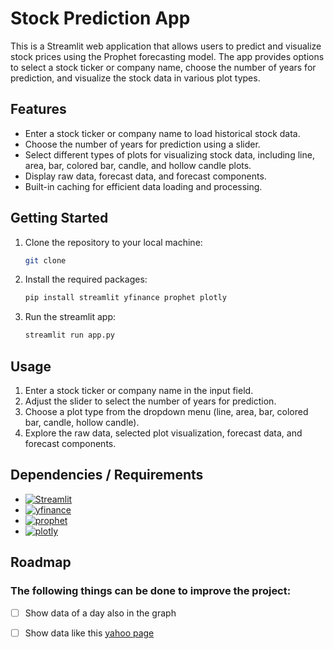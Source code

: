 # Stock Prediction App

This is a Streamlit web application that allows users to predict and visualize stock prices using the Prophet forecasting model. The app provides options to select a stock ticker or company name, choose the number of years for prediction, and visualize the stock data in various plot types.

## Features

-   Enter a stock ticker or company name to load historical stock data.
-   Choose the number of years for prediction using a slider.
-   Select different types of plots for visualizing stock data, including line, area, bar, colored bar, candle, and hollow candle plots.
-   Display raw data, forecast data, and forecast components.
-   Built-in caching for efficient data loading and processing.

## Getting Started

1.  Clone the repository to your local machine:

    ```bash
    git clone
    ```

2.  Install the required packages:

    ```bash
    pip install streamlit yfinance prophet plotly
    ```

3.  Run the streamlit app:

    ```bash
    streamlit run app.py
    ```

## Usage

1. Enter a stock ticker or company name in the input field.
2. Adjust the slider to select the number of years for prediction.
3. Choose a plot type from the dropdown menu (line, area, bar, colored bar, candle, hollow candle).
4. Explore the raw data, selected plot visualization, forecast data, and forecast components.

## Dependencies / Requirements

-   [![Streamlit][streamlit]][streamlitURL]
-   [![yfinance][yfinance]][yfinanceURL]
-   [![prophet][prophet]][prophetURL]
-   [![plotly][plotly]][plotlyURL]

[streamlit]: https://img.shields.io/badge/streamlit-FF4B4B?style=for-the-badge&logo=streamlit&logoColor=white
[streamlitURL]: https://streamlit.io/
[yfinance]: https://img.shields.io/badge/yfinance-4B00C8?style=for-the-badge&logo=yahoo&logoColor=white
[yfinanceURL]: https://pypi.org/project/yfinance/
[prophet]: https://img.shields.io/badge/prophet-2D4485?style=for-the-badge&logo=prophet&logoColor=white
[prophetURL]: https://facebook.github.io/prophet/
[plotly]: https://img.shields.io/badge/plotly-0C0D0D?style=for-the-badge&logo=plotly&logoColor=white
[plotlyURL]: https://plotly.com/

## Roadmap

### The following things can be done to improve the project:

-   [ ] Show data of a day also in the graph
-   [ ] Show data like this [yahoo page](https://finance.yahoo.com/quote/AAPL?p=AAPL&.tsrc=fin-srch)

